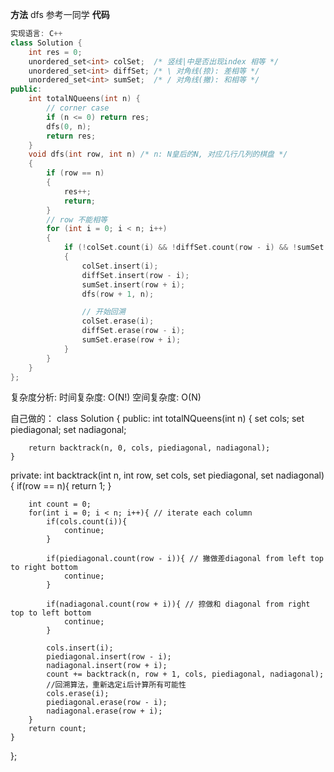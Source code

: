 **方法**
dfs 参考一同学
**代码**
```C++
实现语言: C++
class Solution {
    int res = 0;
    unordered_set<int> colSet;  /* 竖线|中是否出现index 相等 */
    unordered_set<int> diffSet; /* \ 对角线(捺): 差相等 */
    unordered_set<int> sumSet;  /* / 对角线(撇): 和相等 */
public:
	int totalNQueens(int n) {
        // corner case
        if (n <= 0) return res;
        dfs(0, n);
        return res;
    }
    void dfs(int row, int n) /* n: N皇后的N, 对应几行几列的棋盘 */
    {
        if (row == n)
        {
            res++;
            return;
        }
        // row 不能相等
        for (int i = 0; i < n; i++)
        {
            if (!colSet.count(i) && !diffSet.count(row - i) && !sumSet.count(row + i))
            {
                colSet.insert(i);
                diffSet.insert(row - i);
                sumSet.insert(row + i);
                dfs(row + 1, n);

                // 开始回溯
                colSet.erase(i);
                diffSet.erase(row - i);
                sumSet.erase(row + i);
            }
        }
    }
};
```
复杂度分析:
时间复杂度: O(N!)
空间复杂度: O(N)

自己做的：
class Solution {
public:
    int totalNQueens(int n) {
        set<int> cols;
        set<int> piediagonal;
        set<int> nadiagonal;
        
        return backtrack(n, 0, cols, piediagonal, nadiagonal);
    }
    
private:
     int backtrack(int n, int row, set<int> cols, set<int> piediagonal, set<int> nadiagonal){
        if(row == n){
            return 1;
        }
        
        int count = 0;
        for(int i = 0; i < n; i++){ // iterate each column
            if(cols.count(i)){
                continue;
            }
            
            if(piediagonal.count(row - i)){ // 撇做差diagonal from left top to right bottom
                continue;
            }
            
            if(nadiagonal.count(row + i)){ // 捺做和 diagonal from right top to left bottom
                continue;
            }
            
            cols.insert(i);
            piediagonal.insert(row - i);
            nadiagonal.insert(row + i);
            count += backtrack(n, row + 1, cols, piediagonal, nadiagonal);
            //回溯算法，重新选定i后计算所有可能性
            cols.erase(i);
            piediagonal.erase(row - i);
            nadiagonal.erase(row + i);
        }
        return count;
    }
};